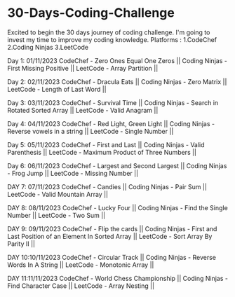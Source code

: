 # 30-Days-Coding-Challenge
Excited to begin the 30 days journey of coding challenge. I'm going to invest my time to improve my coding knowledge.
Platforms :
1.CodeChef
2.Coding Ninjas
3.LeetCode

Day 1: 01/11/2023 
CodeChef - Zero Ones Equal One Zeros ||
Coding Ninjas - First Missing Positive ||
LeetCode - Array Partition ||

Day 2: 02/11/2023 
CodeChef - Dracula Eats ||
Coding Ninjas - Zero Matrix ||
LeetCode - Length of Last Word ||

Day 3: 03/11/2023
CodeChef - Survival Time ||
Coding Ninjas - Search in Rotated Sorted Array ||
LeetCode - Valid Anagram ||

Day 4: 04/11/2023
CodeChef - Red Light, Green Light ||
Coding Ninjas - Reverse vowels in a string ||
LeetCode - Single Number ||

Day 5: 05/11/2023
CodeChef - First and Last ||
Coding Ninjas - Valid Parenthesis ||
LeetCode - Maximum Product of Three Numbers ||

Day 6: 06/11/2023
CodeChef - Largest and Second Largest ||
Coding Ninjas - Frog Jump ||
LeetCode - Missing Number ||

DAY 7: 07/11/2023
CodeChef - Candies ||
Coding Ninjas - Pair Sum ||
LeetCode - Valid Mountain Array ||

DAY 8: 08/11/2023
CodeChef - Lucky Four ||
Coding Ninjas - Find the Single Number ||
LeetCode - Two Sum ||

DAY 9: 09/11/2023
CodeChef - Flip the cards ||
Coding Ninjas - First and Last Position of an Element In Sorted Array ||
LeetCode - Sort Array By Parity II ||

DAY 10:10/11/2023
CodeChef - Circular Track ||
Coding Ninjas - Reverse Words In A String ||
LeetCode - Monotonic Array ||

DAY 11:11/11/2023
CodeChef - World Chess Championship ||
Coding Ninjas - Find Character Case ||
LeetCode -  Array Nesting ||
